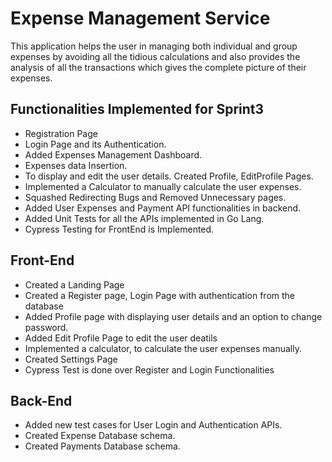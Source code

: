 # Expense Management Service
This application helps the user in managing both individual and group expenses by avoiding all the tidious calculations and also provides the analysis of all the transactions which gives the complete picture of their expenses.


## Functionalities Implemented for Sprint3

 * Registration Page
 * Login Page and its Authentication.
 * Added Expenses Management Dashboard.
 * Expenses data Insertion.
 * To display and edit the user details. Created Profile, EditProfile Pages. 
 * Implemented a Calculator to manually calculate the user expenses.
 * Squashed Redirecting Bugs and Removed Unnecessary pages.
 * Added User Expenses and Payment API functionalities in backend.
 * Added Unit Tests for all the APIs implemented in Go Lang.
 * Cypress Testing for FrontEnd is Implemented.

## Front-End
 * Created a Landing Page
 * Created a Register page, Login Page with authentication from the database 
 * Added Profile page with displaying user details and an option to change password.
 * Added Edit Profile Page to edit the user deatils
 * Implemented a calculator, to calculate the user expenses manually.
 * Created Settings Page
 * Cypress Test is done over Register and Login Functionalities

## Back-End

 * Added new test cases for User Login and Authentication APIs.
 * Created Expense Database schema.
 * Created Payments Database schema.

 



